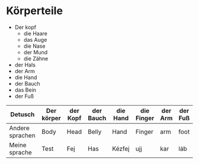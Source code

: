 # Körperteile
- Der kopf
  - die Haare
  - das Auge
  - die Nase
  - der Mund
  - die Zähne
- der Hals
- der Arm
- die Hand
- der Bauch
- das Bein
- der Fuß


|Detusch|Der körper|der Kopf|der Bauch|die Hand|die Finger|der Arm|der Fuß|
|-----|-----|-----|-----|-----|-----|-----|-----|
|Andere sprachen|Body|Head|Belly|Hand|Finger|arm|foot|
|Meine sprache|Test|Fej|Has|Kézfej|ujj|kar|láb|